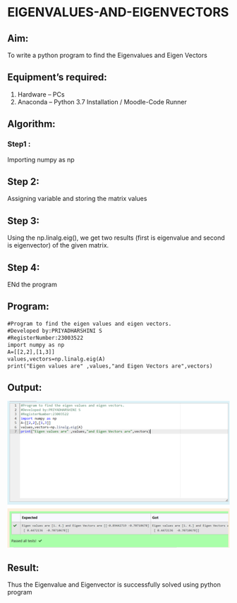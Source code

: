 # EIGENVALUES-AND-EIGENVECTORS
## Aim:
To write a python program to find the Eigenvalues and Eigen Vectors
## Equipment’s required:
1. 	Hardware – PCs
2. 	Anaconda – Python 3.7 Installation / Moodle-Code Runner
## Algorithm:
### Step1 : 
Importing numpy as np
## Step 2:
Assigning variable and storing the matrix values
## Step 3:
Using the np.linalg.eig(), we get two results (first is eigenvalue and second is eigenvector) of the given matrix.
## Step 4:
ENd the program
## Program:
```
#Program to find the eigen values and eigen vectors.
#Developed by:PRIYADHARSHINI S
#RegisterNumber:23003522
import numpy as np
A=[[2,2],[1,3]]
values,vectors=np.linalg.eig(A)
print("Eigen values are" ,values,"and Eigen Vectors are",vectors)
```
## Output:
![OUTPUT](/image.png)
## Result:
Thus the Eigenvalue and Eigenvector is successfully solved using python program

